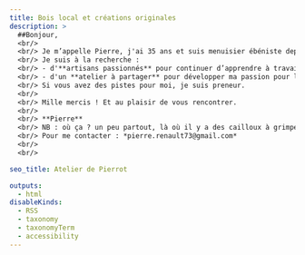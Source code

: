 ```yaml
---
title: Bois local et créations originales
description: >
  ##Bonjour, 
  <br/> 
  <br/> Je m’appelle Pierre, j'ai 35 ans et suis menuisier ébéniste depuis peu. 
  <br/> Je suis à la recherche :
  <br/> - d'**artisans passionnés** pour continuer d’apprendre à travailler le **bois massif** (escalier, portes, fenêtres, etc.)
  <br/> - d'un **atelier à partager** pour développer ma passion pour le *savoir-faire des charrons*.
  <br/> Si vous avez des pistes pour moi, je suis preneur.
  <br/>
  <br/> Mille mercis ! Et au plaisir de vous rencontrer.
  <br/> 
  <br/> **Pierre**
  <br/> NB : où ça ? un peu partout, là où il y a des cailloux à grimper de préférence :)
  <br/> Pour me contacter : *pierre.renault73@gmail.com*
  <br/> 
  <br/> 

seo_title: Atelier de Pierrot

outputs:
  - html
disableKinds:
  - RSS
  - taxonomy
  - taxonomyTerm
  - accessibility
---
```

